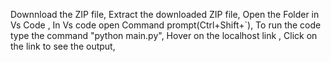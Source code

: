 Downnload the ZIP file,
Extract the downloaded ZIP file,
Open the Folder in Vs Code ,
In Vs code open Command prompt(Ctrl+Shift+`), 
To run the code type the command "python main.py",
Hover on the localhost link ,
Click on the link to see the output,
